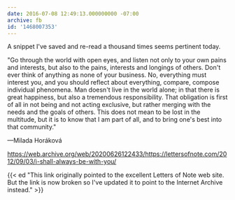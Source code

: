 ```yaml
---
date: 2016-07-08 12:49:13.000000000 -07:00
archive: fb
id: '1468007353'
---
```


A snippet I've saved and re-read a thousand times seems pertinent today.

"Go through the world with open eyes, and listen not only to your own pains and interests, but also to the pains, interests and longings of others.  Don't ever think of anything as none of your business. No, everything must interest you, and you should reflect about everything, compare, compose individual phenomena. Man doesn't live in the world alone; in that there is great happiness, but also a tremendous responsibility. That obligation is first of all in not being and not acting exclusive, but rather merging with the needs and the goals of others. This does not mean to be lost in the multitude, but it is to know that I am part of all, and to bring one's best into that community."

—Milada Horáková

https://web.archive.org/web/20200626122433/https://lettersofnote.com/2012/09/03/i-shall-always-be-with-you/

{{< ed "This link originally pointed to the excellent Letters of Note web site. But the link is now broken so I've updated it to point to the Internet Archive instead." >}}